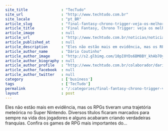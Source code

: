 ```yaml
---
site_title               : "TecTudo"
site_url                 : "http://www.techtudo.com.br"
site_locale              : "pt_BR"
article_slug             : "final-fantasy-chrono-trigger-veja-os-melhores-jogos-de-rpg-para-snes"
article_title            : "Final Fantasy, Chrono Trigger: veja os melhores jogos de RPG para SNES"
article_image            : null
article_url              : "http://www.techtudo.com.br/noticias/noticia/2014/12/final-fantasy-chrono-trigger-veja-os-melhores-jogos-de-rpg-para-snes.html"
article_published_at     : null
article_description      : "Eles não estão mais em evidência, mas os RPGs tiveram uma trajetória meteórica no Super Nintendo. Diversos títulos ficaram marcados para sempre na vida dos jogadores e alguns acabaram criando verdadeiras franquias. Confira os games de RPG mais importantes do..."
article_author_name      : "Dário Coutinho"
article_author_image     : "http://s2.glbimg.com/10pI0YDs6BM8BY_khAb7OyiQxOs=/30x30/s2.glbimg.com/ZEgUEb3MQhyE0j0jfZa_WXFHbq4=/0x0:80x80/75x75/s.glbimg.com/po/tt2/f/original/2013/01/25/337.jpeg"
article_author_biography : null
article_author_profile   : "http://www.techtudo.com.br/colaborador/dario-coutinho.html"
article_author_facebook  : null
article_author_twitter   : null
category                 : ['business']
tags                     : ['TecTudo']
permalink                : "/:categories/final-fantasy-chrono-trigger-veja-os-melhores-jogos-de-rpg-para-snes/"
layout                   : post
---
```


Eles não estão mais em evidência, mas os RPGs tiveram uma trajetória meteórica no Super Nintendo. Diversos títulos ficaram marcados para sempre na vida dos jogadores e alguns acabaram criando verdadeiras franquias. Confira os games de RPG mais importantes do...

